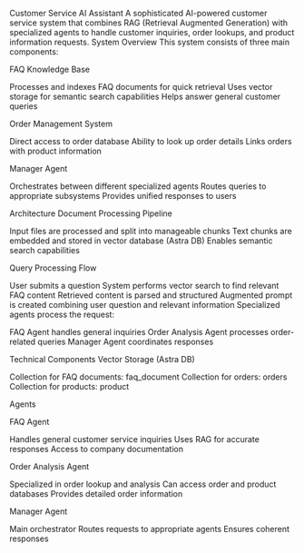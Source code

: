 Customer Service AI Assistant
A sophisticated AI-powered customer service system that combines RAG (Retrieval Augmented Generation) with specialized agents to handle customer inquiries, order lookups, and product information requests.
System Overview
This system consists of three main components:

FAQ Knowledge Base

Processes and indexes FAQ documents for quick retrieval
Uses vector storage for semantic search capabilities
Helps answer general customer queries


Order Management System

Direct access to order database
Ability to look up order details
Links orders with product information


Manager Agent

Orchestrates between different specialized agents
Routes queries to appropriate subsystems
Provides unified responses to users



Architecture
Document Processing Pipeline

Input files are processed and split into manageable chunks
Text chunks are embedded and stored in vector database (Astra DB)
Enables semantic search capabilities

Query Processing Flow

User submits a question
System performs vector search to find relevant FAQ content
Retrieved content is parsed and structured
Augmented prompt is created combining user question and relevant information
Specialized agents process the request:

FAQ Agent handles general inquiries
Order Analysis Agent processes order-related queries
Manager Agent coordinates responses



Technical Components
Vector Storage (Astra DB)

Collection for FAQ documents: faq_document
Collection for orders: orders
Collection for products: product

Agents

FAQ Agent

Handles general customer service inquiries
Uses RAG for accurate responses
Access to company documentation


Order Analysis Agent

Specialized in order lookup and analysis
Can access order and product databases
Provides detailed order information


Manager Agent

Main orchestrator
Routes requests to appropriate agents
Ensures coherent responses
